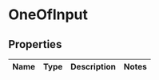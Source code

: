 # OneOfInput

## Properties
Name | Type | Description | Notes
------------ | ------------- | ------------- | -------------
